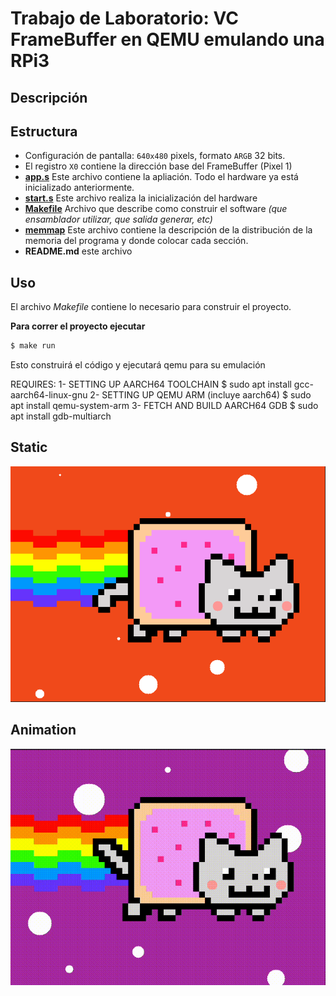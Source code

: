 # Trabajo de Laboratorio: VC FrameBuffer en QEMU emulando una RPi3

## Descripción



## Estructura

* Configuración de pantalla: `640x480` pixels, formato `ARGB` 32 bits.
* El registro `X0` contiene la dirección base del FrameBuffer (Pixel 1)
* **[app.s](app.s)** Este archivo contiene la apliación. Todo el hardware ya está inicializado anteriormente.
* **[start.s](start.s)** Este archivo realiza la inicialización del hardware
* **[Makefile](Makefile)** Archivo que describe como construir el software _(que ensamblador utilizar, que salida generar, etc)_
* **[memmap](memmap)** Este archivo contiene la descripción de la distribución de la memoria del programa y donde colocar cada sección.
* **README.md** este archivo

## Uso

El archivo _Makefile_ contiene lo necesario para construir el proyecto.

**Para correr el proyecto ejecutar**

```bash
$ make run
```
Esto construirá el código y ejecutará qemu para su emulación

REQUIRES:
1- SETTING UP AARCH64 TOOLCHAIN
$ sudo apt install gcc-aarch64-linux-gnu
2- SETTING UP QEMU ARM (incluye aarch64)
$ sudo apt install qemu-system-arm
3- FETCH AND BUILD AARCH64 GDB
$ sudo apt install gdb-multiarch

## Static
![preview_NyanCat](preview_NyanCat.png)

## Animation
![preview-NyanCat-Video](preview-NyanCat-Video.gif  )



